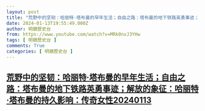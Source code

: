```yaml
---
layout: post
title: "荒野中的坚韧：哈丽特·塔布曼的早年生活；自由之路：塔布曼的地下铁路英勇事迹；解放的象征：哈丽特·塔布曼的持久影响：传奇女性20240113"
date: 2024-01-13T19:55:49.000Z
author: 明鏡歷史台
from: https://www.youtube.com/watch?v=MRk0nvJ3YHw
tags: [ 明鏡歷史台 ]
comments: True
categories: [ 明鏡歷史台 ]
---
```

<!--1705175749000-->
[荒野中的坚韧：哈丽特·塔布曼的早年生活；自由之路：塔布曼的地下铁路英勇事迹；解放的象征：哈丽特·塔布曼的持久影响：传奇女性20240113](https://www.youtube.com/watch?v=MRk0nvJ3YHw)
------

<div>

</div>
